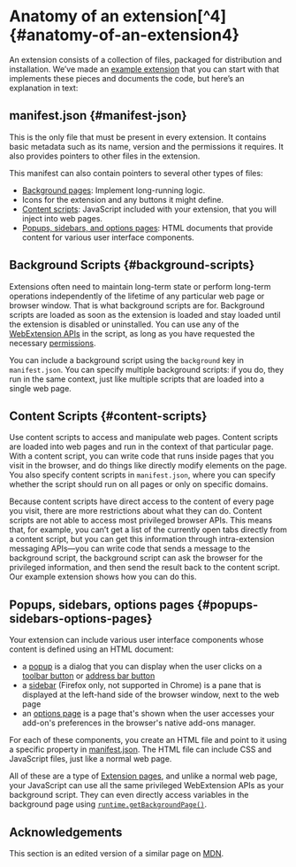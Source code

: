 # Anatomy of an extension[^4] {#anatomy-of-an-extension4}

An extension consists of a collection of files, packaged for distribution and installation. We’ve made an [example extension](https://github.com/uncommonhacks/webextension-starter) that you can start with that implements these pieces and documents the code, but here’s an explanation in text:

## manifest.json {#manifest-json}

This is the only file that must be present in every extension. It contains basic metadata such as its name, version and the permissions it requires. It also provides pointers to other files in the extension.

This manifest can also contain pointers to several other types of files:

* [Background pages](https://developer.mozilla.org/en-US/Add-ons/WebExtensions/Anatomy_of_a_WebExtension#Background_scripts): Implement long-running logic.
* Icons for the extension and any buttons it might define.
* [Content scripts](https://developer.mozilla.org/en-US/Add-ons/WebExtensions/Anatomy_of_a_WebExtension#Content_scripts): JavaScript included with your extension, that you will inject into web pages.
* [Popups, sidebars, and options pages](https://developer.mozilla.org/en-US/Add-ons/WebExtensions/Anatomy_of_a_WebExtension#Sidebars_popups_options_pages): HTML documents that provide content for various user interface components.

## Background Scripts {#background-scripts}

Extensions often need to maintain long-term state or perform long-term operations independently of the lifetime of any particular web page or browser window. That is what background scripts are for. Background scripts are loaded as soon as the extension is loaded and stay loaded until the extension is disabled or uninstalled. You can use any of the [WebExtension APIs](https://developer.mozilla.org/en-US/Add-ons/WebExtensions/API) in the script, as long as you have requested the necessary [permissions](https://developer.mozilla.org/en-US/docs/Mozilla/Add-ons/WebExtensions/manifest.json/permissions).

You can include a background script using the `background` key in `manifest.json`. You can specify multiple background scripts: if you do, they run in the same context, just like multiple scripts that are loaded into a single web page.

## Content Scripts {#content-scripts}

Use content scripts to access and manipulate web pages. Content scripts are loaded into web pages and run in the context of that particular page. With a content script, you can write code that runs inside pages that you visit in the browser, and do things like directly modify elements on the page. You also specify content scripts in `manifest.json`, where you can specify whether the script should run on all pages or only on specific domains.

Because content scripts have direct access to the content of every page you visit, there are more restrictions about what they can do. Content scripts are not able to access most privileged browser APIs. This means that, for example, you can’t get a list of the currently open tabs directly from a content script, but you can get this information through intra-extension messaging APIs—you can write code that sends a message to the background script, the background script can ask the browser for the privileged information, and then send the result back to the content script. Our example extension shows how you can do this.

## Popups, sidebars, options pages {#popups-sidebars-options-pages}

Your extension can include various user interface components whose content is defined using an HTML document:

* a [popup](https://developer.mozilla.org/en-US/docs/Mozilla/Add-ons/WebExtensions/user_interface/Popups) is a dialog that you can display when the user clicks on a [toolbar button](https://developer.mozilla.org/en-US/docs/Mozilla/Add-ons/WebExtensions/user_interface/Browser_action) or [address bar button](https://developer.mozilla.org/en-US/docs/Mozilla/Add-ons/WebExtensions/user_interface/Page_actions)
* a [sidebar](https://developer.mozilla.org/en-US/docs/Mozilla/Add-ons/WebExtensions/user_interface/Sidebars) \(Firefox only, not supported in Chrome\) is a pane that is displayed at the left-hand side of the browser window, next to the web page
* an [options page](https://developer.mozilla.org/en-US/docs/Mozilla/Add-ons/WebExtensions/user_interface/Options_pages) is a page that's shown when the user accesses your add-on's preferences in the browser's native add-ons manager.

For each of these components, you create an HTML file and point to it using a specific property in [manifest.json](https://developer.mozilla.org/en-US/docs/Mozilla/Add-ons/WebExtensions/manifest.json). The HTML file can include CSS and JavaScript files, just like a normal web page.

All of these are a type of [Extension pages](https://developer.mozilla.org/en-US/docs/Mozilla/Add-ons/WebExtensions/user_interface/Extension_pages), and unlike a normal web page, your JavaScript can use all the same privileged WebExtension APIs as your background script. They can even directly access variables in the background page using [`runtime.getBackgroundPage()`](https://developer.mozilla.org/en-US/docs/Mozilla/Add-ons/WebExtensions/API/runtime/getBackgroundPage).

## Acknowledgements

This section is an edited version of a similar page on [MDN](https://developer.mozilla.org/en-US/Add-ons/WebExtensions/Anatomy_of_a_WebExtension).

